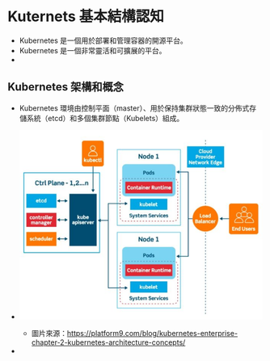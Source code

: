 # Kuternets 基本結構認知
+ Kubernetes 是一個用於部署和管理容器的開源平台。
+ Kubernetes 是一個非常靈活和可擴展的平台。
+ 
## Kubernetes 架構和概念
+ Kubernetes 環境由控制平面（master）、用於保持集群狀態一致的分佈式存儲系統（etcd）和多個集群節點（Kubelets）組成。
+ ![Kubernetes 架構概覽](1.jpg)
  + 圖片來源：https://platform9.com/blog/kubernetes-enterprise-chapter-2-kubernetes-architecture-concepts/

+ 